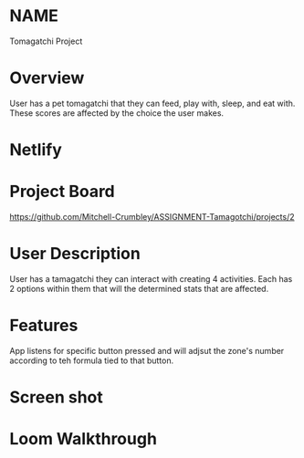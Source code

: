 # NAME
Tomagatchi Project

# Overview 
User has a pet tomagatchi that they can feed, play with, sleep, and eat with. These scores are affected by the choice the user makes. 

# Netlify

# Project Board
https://github.com/Mitchell-Crumbley/ASSIGNMENT-Tamagotchi/projects/2

# User Description
User has a tamagatchi they can interact with creating 4 activities. Each has 2 options within them that will the determined stats that are affected. 

# Features
App listens for specific button pressed and will adjsut the zone's number according to teh formula tied to that button. 

# Screen shot

# Loom Walkthrough
